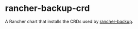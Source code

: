 # rancher-backup-crd
A Rancher chart that installs the CRDs used by [rancher-backup](https://github.com/rancher/dev-charts/tree/master/packages/rancher-backup).
